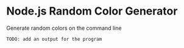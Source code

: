 # Node.js Random Color Generator

Generate random colors on the command line

```bash
TODO: add an output for the program
```
